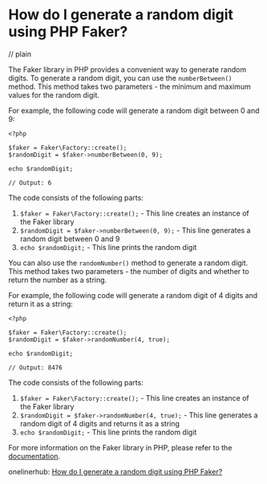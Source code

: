 # How do I generate a random digit using PHP Faker?
// plain

The Faker library in PHP provides a convenient way to generate random digits. To generate a random digit, you can use the `numberBetween()` method. This method takes two parameters - the minimum and maximum values for the random digit.

For example, the following code will generate a random digit between 0 and 9:

```
<?php

$faker = Faker\Factory::create();
$randomDigit = $faker->numberBetween(0, 9);

echo $randomDigit;

// Output: 6
```

The code consists of the following parts:
1. `$faker = Faker\Factory::create();` - This line creates an instance of the Faker library
2. `$randomDigit = $faker->numberBetween(0, 9);` - This line generates a random digit between 0 and 9
3. `echo $randomDigit;` - This line prints the random digit

You can also use the `randomNumber()` method to generate a random digit. This method takes two parameters - the number of digits and whether to return the number as a string.

For example, the following code will generate a random digit of 4 digits and return it as a string:

```
<?php

$faker = Faker\Factory::create();
$randomDigit = $faker->randomNumber(4, true);

echo $randomDigit;

// Output: 8476
```

The code consists of the following parts:
1. `$faker = Faker\Factory::create();` - This line creates an instance of the Faker library
2. `$randomDigit = $faker->randomNumber(4, true);` - This line generates a random digit of 4 digits and returns it as a string
3. `echo $randomDigit;` - This line prints the random digit

For more information on the Faker library in PHP, please refer to the [documentation](https://github.com/fzaninotto/Faker).

onelinerhub: [How do I generate a random digit using PHP Faker?](https://onelinerhub.com/php-faker/how-do-i-generate-a-random-digit-using-php-faker)